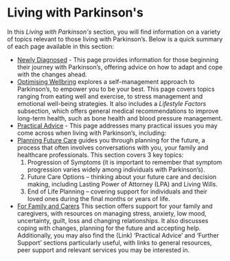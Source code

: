 # Living with Parkinson's

In this _Living with Parkinson's_ section, you will find information on a variety of topics relevant to those living with Parkinson’s. Below is a quick summary of each page available in this section:
- [Newly Diagnosed](app-content/pages-content/newly-diagnosed.md) - This page provides information for those beginning their journey with Parkinson’s, offering advice on how to  adapt and cope with the changes ahead.
- [Optimising Wellbring](app-content/pages-content/optimising-wellbeing.md) explores a self-management approach to Parkinson’s, to empower you to be your best. This page covers topics ranging from eating well and exercise, to stress management and emotional well-being strategies. It also includes a _Lifestyle Factors_ subsection, which offers general medical recommendations to improve long-term health, such as bone health and blood pressure management.
- [Practical Advice](app-content/pages-content/pratical-advice.md) - This page addresses many practical issues you may come across when living with Parkinson’s, including:
- [Planning Future Care](app-content/pages-content/living-with-parkinsons/planning-and-future-care.md) guides you through planning for the future, a process that often involves conversations with you, your family and healthcare professionals. This section covers 3 key topics:
  1. Progression of Symptoms (it is important to remember that symptom progression varies widely among individuals with Parkinson’s).
  2. Future Care Options – thinking about your future care and decision making, including Lasting Power of Attorney (LPA) and Living Wills.
  3. End of Life Planning – covering support for individuals and their loved ones during the final months or years of life. 
- [For Family and Carers](path/to/for-family-and-carers.md) This section offers support for your family and caregivers, with resources on managing stress, anxiety, low mood, uncertainty, guilt, loss and changing relationships. It also discusses coping with changes, planning for the future and accepting help. Additionally, you may also find the (Link) ‘Practical Advice’ and ‘Further Support’ sections particularly useful, with links to general resources, peer support and relevant services you may be interested in.
